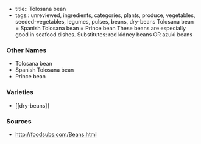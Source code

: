 - title:: Tolosana bean
- tags:: unreviewed, ingredients, categories, plants, produce, vegetables, seeded-vegetables, legumes, pulses, beans, dry-beans
Tolosana bean = Spanish Tolosana bean = Prince bean These beans are especially good in seafood dishes. Substitutes: red kidney beans OR azuki beans

### Other Names

* Tolosana bean
* Spanish Tolosana bean
* Prince bean

### Varieties

* [[dry-beans]]

### Sources
* http://foodsubs.com/Beans.html

